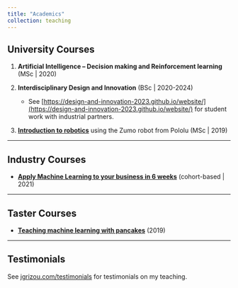 ```yaml
---
title: "Academics"
collection: teaching
---
```


## University Courses

1. **Artificial Intelligence – Decision making and Reinforcement learning** (MSc | 2020)

2. **Interdisciplinary Design and Innovation** (BSc | 2020-2024)  
   - See [https://design-and-innovation-2023.github.io/website/](https://design-and-innovation-2023.github.io/website/) for student work with industrial partners.

3. [**Introduction to robotics**](https://github.com/jgrizou/CRI-UE-Robotics) using the Zumo robot from Pololu (MSc | 2019)

---

## Industry Courses

- [**Apply Machine Learning to your business in 6 weeks**](https://mlmasterclass.carrd.co/) (cohort-based | 2021)

---

## Taster Courses

- [**Teaching machine learning with pancakes**](https://jgrizou.com/teaching/pancakes) (2019)

---

## Testimonials

See [jgrizou.com/testimonials](http://jgrizou.com/testimonials) for testimonials on my teaching.
